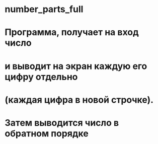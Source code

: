 # number_parts_full
#
# Программа, получает на вход число
# и выводит на экран каждую его цифру отдельно
# (каждая цифра в новой строчке).
# Затем выводится число в обратном порядке